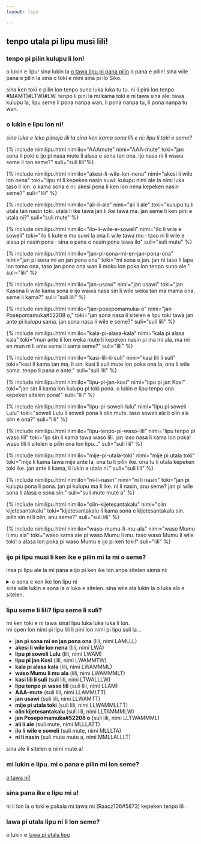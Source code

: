 ```yaml
---
layout: lipu

---
```


## tenpo utala pi lipu musi lili!

### tenpo pi pilin kulupu li lon!

o lukin e lipu! sina lukin la [o tawa lipu pi pana pilin](https://forms.gle/LVrX5D8ZRNX6sWaQ6) o pana e pilin! sina wile pana e pilin la sina o toki e nimi sina pi ilo Siko.

sina ken toki e pilin lon tenpo suno luka luka tu tu. ni li pini lon tenpo #MAMT)#LTW)#LW. tenpo li pini la mi kama toki e ni tawa sina ale: tawa kulupu la, lipu seme li pona nanpa wan, li pona nanpa tu, li pona nanpa tu wan. 

### o lukin e lipu lon ni!
*sina luka e leko pimeja lili la sina ken kama sona lili e ni: lipu li toki e seme?*

{% include nimilipu.html nimiilo="AAAmute" nimi="AAA-mute" toki="jan sona li poki e ijo pi nasa mute li alasa e sona tan ona. ijo nasa ni li wawa seme li tan seme?" suli="suli lili"%}

{% include nimilipu.html nimiilo="akesi-li-wile-lon-nena" nimi="akesi li wile lon nena" toki="lipu ni li kepeken nasin suwi: kulupu nimi ale la nimi luka taso li lon. o kama sona e ni: akesi pona li ken lon nena kepeken nasin seme?" suli="lili" %}

{% include nimilipu.html nimiilo="ali-li-ale" nimi="ali li ale" toki="kulupu tu li utala tan nasin toki. utala li ike tawa jan li ike tawa ma. jan seme li ken pini e utala ni?" suli="suli mute" %}

{% include nimilipu.html nimiilo="ilo-li-wile-e-soweli" nimi="ilo li wile e soweli" toki="ilo li kute e mu suwi la ona li wile tawa mu · taso ni li wile e alasa pi nasin pona · sina o pana e nasin pona tawa ilo" suli="suli mute" %}

{% include nimilipu.html nimiilo="jan-pi-sona-mi-en-jan-pona-ona" nimi="jan pi sona mi en jan pona ona" toki="mi sona e jan. jan ni taso li lape lon tomo ona, taso jan pona ona wan li moku lon poka lon tenpo suno ale." suli="lili" %}

{% include nimilipu.html nimiilo="jan-usawi" nimi="jan usawi" toki="jan Kasona li wile kama sona e ijo wawa nasa sin li wile weka tan ma mama ona. seme li kama?" suli="suli lili" %}

{% include nimilipu.html nimiilo="jan-posepomamuka-o" nimi="jan Posepomamuka#52208 o," toki="jan sona nasa li sitelen e lipu toki tawa jan ante pi kulupu sama. jan sona nasa li wile e seme?" suli="suli lili" %}

{% include nimilipu.html nimiilo="kala-pi-alasa-kala" nimi="kala pi alasa kala" toki="mun ante li lon weka mute li kepeken nasin pi ma mi ala. ma mi en mun ni li ante seme li sama seme?" suli="lili" %}

{% include nimilipu.html nimiilo="kasi-lili-li-suli" nimi="kasi lili li suli" toki="kasi li kama tan ma, li sin. kasi li suli mute lon poka ona la, ona li wile sama. tenpo li pana e ante." suli="suli lili" %}

{% include nimilipu.html nimiilo="lipu-pi-jan-kosi" nimi="lipu pi jan Kosi" toki="jan sin li kama lon kulupu pi toki pona. o lukin e lipu tenpo ona kepeken sitelen pona!" suli="lili" %}

{% include nimilipu.html nimiilo="lipu-pi-soweli-lulu" nimi="lipu pi soweli Lulu" toki="soweli Lulu li soweli pona li olin mute. taso soweli ale li olin ala olin e ona?" suli="lili" %}

{% include nimilipu.html nimiilo="lipu-tenpo-pi-waso-lili" nimi="lipu tenpo pi waso lili" toki="ijo sin li kama tawa waso lili. jan laso nasa li kama lon poka! waso lili li sitelen e pilin ona lon lipu..." suli="suli lili" %}

{% include nimilipu.html nimiilo="mije-pi-utala-toki" nimi="mije pi utala toki" toki="mije li kama tawa mije ante la, ona tu li pilin ike. ona tu li utala kepeken toki ike. jan ante li kama, li lukin e utala ni." suli="suli lili" %}

{% include nimilipu.html nimiilo="ni-li-nasin" nimi="ni li nasin" toki="jan pi kulupu pona li pona. jan pi kulupu ma li ike. ni li nasin, anu seme? jan pi wile sona li alasa e sona sin." suli="suli mute mute a" %}

{% include nimilipu.html nimiilo="olin-kijetesantakalu" nimi="olin kijetesantakalu" toki="kijetesantakalu li kama sona e kijetesantakalu sin. pilin sin ni li olin, anu seme?" suli="suli lili" %}

{% include nimilipu.html nimiilo="waso-mumu-li-mu-ala" nimi="waso Mumu li mu ala" toki="waso sama ale pi waso Mumu li mu. taso waso Mumu li wile toki! o alasa lon poka pi waso Mumu e ijo pi ken toki!" suli="lili" %}

### ijo pi lipu musi li ken ike e pilin mi la mi o seme?   
insa pi lipu ale la mi pana e ijo pi ken ike lon anpa sitelen sama ni:
<details>
  <summary>o sona e ken ike lon lipu ni</summary>
  <ul>
    <li>ike nanpa wan</li>
    <li>ike nanpa tu</li>
  </ul>
</details>
sina wile lukin e sona la o luka e sitelen. sina wile ala lukin la o luka ala e sitelen.

### lipu seme li lili? lipu seme li suli?
mi ken toki e ni tawa sina! lipu luka luka luka li lon.   
mi open lon nimi pi lipu lili li pini lon nimi pi lipu suli la...

- **jan pi sona mi en jan pona ona** (lili, nimi LAMLLL)
- **akesi li wile lon nena** (lili, nimi LWA)
- **lipu pi soweli Lulu** (lili, nimi LWAM)
- **lipu pi jan Kosi** (lili, nimi LWAMMTW)
- **kala pi alasa kala** (lili, nimi LWAMMML)
- **waso Mumu li mu ala** (lili, nimi LWAMMMLT)
- **kasi lili li suli** (suli lili, nimi LTWALLLW)
- **lipu tenpo pi waso lili** (suli lili, nimi LLAM)
- **AAA-mute** (suli lili, nimi LLAMMLTT)
- **jan usawi** (suli lili, nimi LLWAMTT)
- **mije pi utala toki** (suli lili, nimi LLWAMMLLTT)
- **olin kijetesantakalu** (suli lili, nimi LLTAMMMLW)
- **jan Posepomamuka#52208 o** (suli lili, nimi LLTWAMMML)
- **ali li ale** (suli mute, nimi MLLLATT)
- **ilo li wile e soweli** (suli mute, nimi MLLLTA)
- **ni li nasin** (suli mute mute a, nimi MMLLALLLT)

sina ale li sitelen e nimi mute a!

### mi lukin e lipu. mi o pana e pilin mi lon seme?

[o tawa ni!](https://forms.gle/LVrX5D8ZRNX6sWaQ6)

### sina pana ike e lipu mi a!
ni li lon la o toki e pakala mi tawa mi (Raacz106#5873) kepeken tenpo lili. 

### lawa pi utala lipu ni li lon seme?
o lukin e [lawa pi utala lipu](lawa_tok.html)